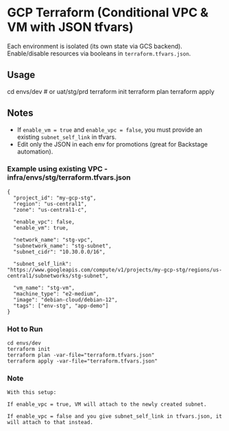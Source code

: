 # GCP Terraform (Conditional VPC & VM with JSON tfvars)

Each environment is isolated (its own state via GCS backend).  
Enable/disable resources via booleans in `terraform.tfvars.json`.

## Usage
cd envs/dev   # or uat/stg/prd
terraform init
terraform plan
terraform apply

## Notes
- If `enable_vm = true` and `enable_vpc = false`, you must provide an existing `subnet_self_link` in tfvars.
- Edit only the JSON in each env for promotions (great for Backstage automation).


### Example using existing VPC - infra/envs/stg/terraform.tfvars.json
```
{
  "project_id": "my-gcp-stg",
  "region": "us-central1",
  "zone": "us-central1-c",

  "enable_vpc": false,
  "enable_vm": true,

  "network_name": "stg-vpc",
  "subnetwork_name": "stg-subnet",
  "subnet_cidr": "10.30.0.0/16",

  "subnet_self_link": "https://www.googleapis.com/compute/v1/projects/my-gcp-stg/regions/us-central1/subnetworks/stg-subnet",

  "vm_name": "stg-vm",
  "machine_type": "e2-medium",
  "image": "debian-cloud/debian-12",
  "tags": ["env-stg", "app-demo"]
}
```

### Hot to Run
```
cd envs/dev
terraform init
terraform plan -var-file="terraform.tfvars.json"
terraform apply -var-file="terraform.tfvars.json"
```

### Note
```
With this setup:

If enable_vpc = true, VM will attach to the newly created subnet.

If enable_vpc = false and you give subnet_self_link in tfvars.json, it will attach to that instead.
```